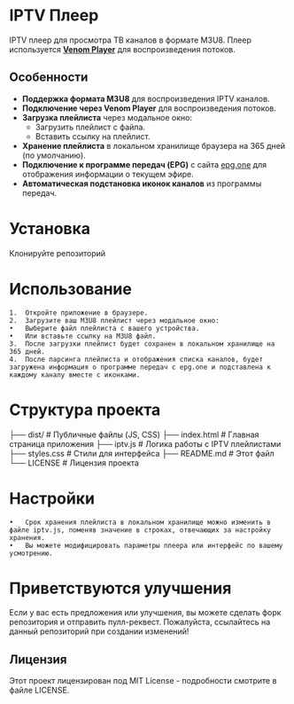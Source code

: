# IPTV Плеер

IPTV плеер для просмотра ТВ каналов в формате M3U8. Плеер используется **[Venom Player](https://npm.io/package/venom-player)** для воспроизведения потоков.

## Особенности

- **Поддержка формата M3U8** для воспроизведения IPTV каналов.
- **Подключение через Venom Player** для воспроизведения потоков.
- **Загрузка плейлиста** через модальное окно:
  - Загрузить плейлист с файла.
  - Вставить ссылку на плейлист.
- **Хранение плейлиста** в локальном хранилище браузера на 365 дней (по умолчанию).
- **Подключение к программе передач (EPG)** с сайта [epg.one](http://epg.one/epg2.xml) для отображения информации о текущем эфире.
- **Автоматическая подстановка иконок каналов** из программы передач.

# Установка

Клонируйте репозиторий


# Использование

	1.	Откройте приложение в браузере.
	2.	Загрузите ваш M3U8 плейлист через модальное окно:
	•	Выберите файл плейлиста с вашего устройства.
	•	Или вставьте ссылку на M3U8 файл.
	3.	После загрузки плейлист будет сохранен в локальном хранилище на 365 дней.
	4.	После парсинга плейлиста и отображения списка каналов, будет загружена информация о программе передач с epg.one и подставлена к каждому каналу вместе с иконками.

 # Структура проекта


├── dist/              # Публичные файлы (JS, CSS)
├── index.html         # Главная страница приложения
├── iptv.js            # Логика работы с IPTV плейлистами
├── styles.css         # Стили для интерфейса
├── README.md          # Этот файл
└── LICENSE            # Лицензия проекта

# Настройки

	•	Срок хранения плейлиста в локальном хранилище можно изменить в файле iptv.js, поменяв значение в строках, отвечающих за настройку хранения.
	•	Вы можете модифицировать параметры плеера или интерфейс по вашему усмотрению.

# Приветствуются улучшения

Если у вас есть предложения или улучшения, вы можете сделать форк репозитория и отправить пулл-реквест. Пожалуйста, ссылайтесь на данный репозиторий при создании изменений!

## Лицензия

Этот проект лицензирован под MIT License - подробности смотрите в файле LICENSE.
